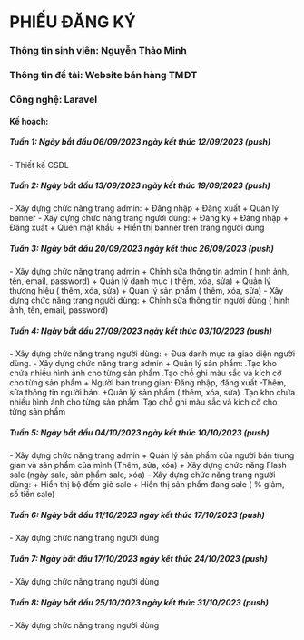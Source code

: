 <h1>PHIẾU ĐĂNG KÝ</h1>
<h3>Thông tin sinh viên: Nguyễn Thảo Minh</h3>
<h3>Thông tin đề tài: Website bán hàng TMĐT</h3>
<h3>Công nghệ: Laravel</h3>
<h4>Kế hoạch: </h4>
<h5>Tuần 1: Ngày bắt đầu 06/09/2023 ngày kết thúc 12/09/2023 (push)</h5>
-	Thiết kế CSDL  
<h5>Tuần 2: Ngày bắt đầu 13/09/2023 ngày kết thúc 19/09/2023 (push)</h5>
-	Xây dựng chức năng trang admin:
 + Đăng nhập
 +  Đăng xuất
 +  Quản lý banner
-	Xây dựng chức năng trang người dùng:
 +  Đăng ký
 + Đăng nhập
 +  Đăng xuất
 +  Quên mật khẩu
 + Hiển thị banner trên trang người dùng
<h5>Tuần 3: Ngày bắt đầu 20/09/2023 ngày kết thúc 26/09/2023 (push)</h5>
-	Xây dựng chức năng trang admin
+ Chỉnh sửa thông tin admin ( hình ảnh, tên, email, password) 
+ Quản lý danh mục ( thêm, xóa, sửa)
+ Quản lý thương hiệu ( thêm, xóa, sửa)
+ Quản lý sản phẩm ( thêm, xóa, sửa)
-	Xây dựng chức năng trang người dùng:
+ Chỉnh sửa thông tin người dùng ( hình ảnh, tên, email, password) 
<h5>Tuần 4: Ngày bắt đầu 27/09/2023 ngày kết thúc 03/10/2023 (push)</h5>
-	Xây dựng chức năng trang người dùng:
+ Đưa danh mục ra giao diện người dùng.
-	Xây dựng chức năng trang admin
+ Quản lý sản phẩm: 
    .Tạo kho chứa nhiều hình ảnh cho từng sản phẩm
    .Tạo chỗ ghi màu sắc và kích cỡ cho từng sản phẩm
+ Người bán trung gian: Đăng nhập, đăng xuất
-Thêm, sửa thông tin người bán.
+Quản lý sản phẩm ( thêm, xóa, sửa)
 .Tạo kho chứa nhiều hình ảnh cho từng sản phẩm
 .Tạo chỗ ghi màu sắc và kích cỡ cho từng sản phẩm
<h5>Tuần 5: Ngày bắt đầu 04/10/2023 ngày kết thúc 10/10/2023 (push)</h5>
-	Xây dựng chức năng trang admin
+ Quản lý sản phẩm của người bán trung gian và sản phẩm của mình (Thêm, sửa, xóa)
+ Xây dựng chức năng Flash sale (ngày sale, sản phẩm sale, xóa)
-	Xây dựng chức năng trang người dùng:
+ Hiển thị bộ đếm giờ sale
+ Hiển thị sản phẩm đang sale ( % giảm, số tiền sale)
<h5>Tuần 6: Ngày bắt đầu 11/10/2023 ngày kết thúc 17/10/2023 (push)</h5>
-	Xây dựng chức năng trang người dùng
<h5>Tuần 7: Ngày bắt đầu 17/10/2023 ngày kết thúc 24/10/2023 (push)</h5>
-	Xây dựng chức năng trang người dùng
<h5>Tuần 8: Ngày bắt đầu 25/10/2023 ngày kết thúc 31/10/2023 (push)</h5>
-	Xây dựng chức năng trang người dùng
